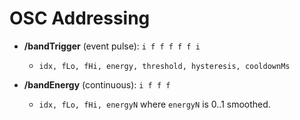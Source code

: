 # OSC Addressing

- **/bandTrigger** (event pulse): `i f f f f f i`
  - `idx, fLo, fHi, energy, threshold, hysteresis, cooldownMs`

- **/bandEnergy** (continuous): `i f f f`
  - `idx, fLo, fHi, energyN` where `energyN` is 0..1 smoothed.
